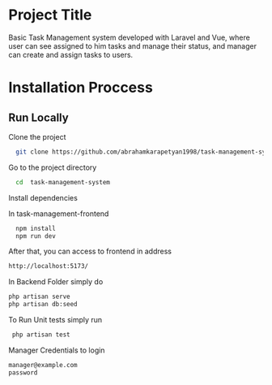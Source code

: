 
# Project Title

Basic Task Management system developed with Laravel and Vue, where user can see assigned to him tasks and manage their status, and manager can create and assign tasks to users.

# Installation Proccess



## Run Locally

Clone the project

```bash
  git clone https://github.com/abrahamkarapetyan1998/task-management-system.git
```

Go to the project directory

```bash
  cd  task-management-system 
```

Install dependencies


In task-management-frontend
```bash
  npm install
  npm run dev

```
After that, you can access to frontend in address

```bash
http://localhost:5173/
```

In Backend Folder simply do

```bash
php artisan serve
php artisan db:seed
```

To Run Unit tests simply run

```bash
 php artisan test
```

Manager Credentials to login

```bash
manager@example.com
password
```
